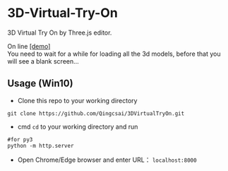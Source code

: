 # 3D-Virtual-Try-On
3D Virtual Try On by Three.js editor.   

On line [\[demo\]](https://qingcsai.github.io/3DVirtualTryOn/)  
You need to wait for a while for loading all the 3d models, before that you will see a blank screen...


## Usage (Win10)
* Clone this repo to your working directory
```
git clone https://github.com/Qingcsai/3DVirtualTryOn.git
```

* cmd ```cd``` to your working directory and run
```python3
#for py3
python -m http.server
```
* Open Chrome/Edge browser and enter URL：
```localhost:8000```
